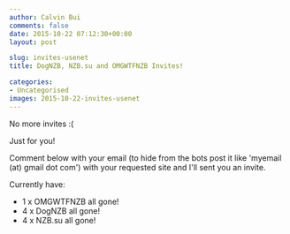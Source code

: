 ```yaml
---
author: Calvin Bui
comments: false
date: 2015-10-22 07:12:30+00:00
layout: post

slug: invites-usenet
title: DogNZB, NZB.su and OMGWTFNZB Invites!

categories:
- Uncategorised
images: 2015-10-22-invites-usenet
---
```


No more invites :(

Just for you!

Comment below with your email (to hide from the bots post it like 'myemail (at) gmail dot com') with your requested site and I'll sent you an invite.

Currently have:

* 1 x OMGWTFNZB all gone!
* 4 x DogNZB all gone!
* 4 x NZB.su all gone!
